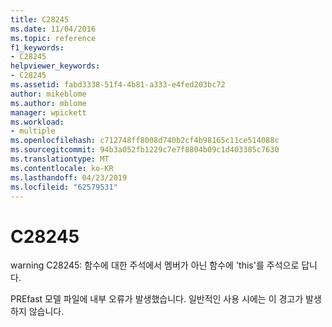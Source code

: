 ```yaml
---
title: C28245
ms.date: 11/04/2016
ms.topic: reference
f1_keywords:
- C28245
helpviewer_keywords:
- C28245
ms.assetid: fabd3338-51f4-4b81-a333-e4fed203bc72
author: mikeblome
ms.author: mblome
manager: wpickett
ms.workload:
- multiple
ms.openlocfilehash: c712748ff8008d740b2cf4b98165c11ce514088c
ms.sourcegitcommit: 94b3a052fb1229c7e7f8804b09c1d403385c7630
ms.translationtype: MT
ms.contentlocale: ko-KR
ms.lasthandoff: 04/23/2019
ms.locfileid: "62579531"
---
```

# <a name="c28245"></a>C28245
warning C28245: 함수에 대한 주석에서 멤버가 아닌 함수에 'this'를 주석으로 답니다.

 PREfast 모델 파일에 내부 오류가 발생했습니다. 일반적인 사용 시에는 이 경고가 발생하지 않습니다.